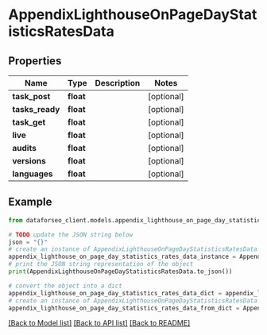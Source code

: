 # AppendixLighthouseOnPageDayStatisticsRatesData


## Properties

Name | Type | Description | Notes
------------ | ------------- | ------------- | -------------
**task_post** | **float** |  | [optional] 
**tasks_ready** | **float** |  | [optional] 
**task_get** | **float** |  | [optional] 
**live** | **float** |  | [optional] 
**audits** | **float** |  | [optional] 
**versions** | **float** |  | [optional] 
**languages** | **float** |  | [optional] 

## Example

```python
from dataforseo_client.models.appendix_lighthouse_on_page_day_statistics_rates_data import AppendixLighthouseOnPageDayStatisticsRatesData

# TODO update the JSON string below
json = "{}"
# create an instance of AppendixLighthouseOnPageDayStatisticsRatesData from a JSON string
appendix_lighthouse_on_page_day_statistics_rates_data_instance = AppendixLighthouseOnPageDayStatisticsRatesData.from_json(json)
# print the JSON string representation of the object
print(AppendixLighthouseOnPageDayStatisticsRatesData.to_json())

# convert the object into a dict
appendix_lighthouse_on_page_day_statistics_rates_data_dict = appendix_lighthouse_on_page_day_statistics_rates_data_instance.to_dict()
# create an instance of AppendixLighthouseOnPageDayStatisticsRatesData from a dict
appendix_lighthouse_on_page_day_statistics_rates_data_from_dict = AppendixLighthouseOnPageDayStatisticsRatesData.from_dict(appendix_lighthouse_on_page_day_statistics_rates_data_dict)
```
[[Back to Model list]](../README.md#documentation-for-models) [[Back to API list]](../README.md#documentation-for-api-endpoints) [[Back to README]](../README.md)


